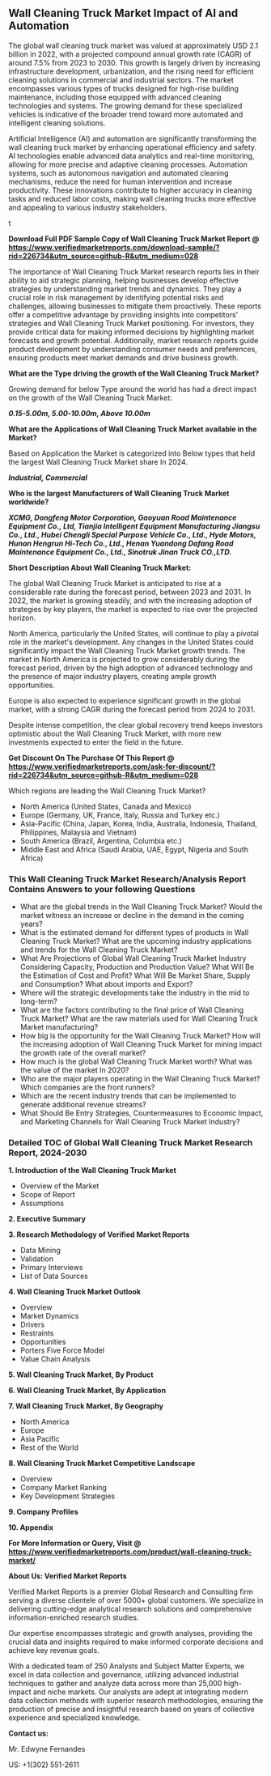 <h2>Wall Cleaning Truck Market Impact of AI and Automation</h2><p>The global wall cleaning truck market was valued at approximately USD 2.1 billion in 2022, with a projected compound annual growth rate (CAGR) of around 7.5% from 2023 to 2030. This growth is largely driven by increasing infrastructure development, urbanization, and the rising need for efficient cleaning solutions in commercial and industrial sectors. The market encompasses various types of trucks designed for high-rise building maintenance, including those equipped with advanced cleaning technologies and systems. The growing demand for these specialized vehicles is indicative of the broader trend toward more automated and intelligent cleaning solutions.</p><p>Artificial Intelligence (AI) and automation are significantly transforming the wall cleaning truck market by enhancing operational efficiency and safety. AI technologies enable advanced data analytics and real-time monitoring, allowing for more precise and adaptive cleaning processes. Automation systems, such as autonomous navigation and automated cleaning mechanisms, reduce the need for human intervention and increase productivity. These innovations contribute to higher accuracy in cleaning tasks and reduced labor costs, making wall cleaning trucks more effective and appealing to various industry stakeholders.</p>t</p><p id="" class=""><strong>Download Full PDF Sample Copy of Wall Cleaning Truck Market Report @ <a href="https://www.verifiedmarketreports.com/download-sample/?rid=226734&utm_source=github-R&utm_medium=028" target="_blank">https://www.verifiedmarketreports.com/download-sample/?rid=226734&utm_source=github-R&utm_medium=028</a></strong></p><p>The importance of&nbsp;Wall Cleaning Truck Market research reports lies in their ability to aid strategic planning, helping businesses develop effective strategies by understanding market trends and dynamics. They play a crucial role in risk management by identifying potential risks and challenges, allowing businesses to mitigate them proactively. These reports offer a competitive advantage by providing insights into competitors' strategies and Wall Cleaning Truck Market positioning. For investors, they provide critical data for making informed decisions by highlighting market forecasts and growth potential. Additionally, market research reports guide product development by understanding consumer needs and preferences, ensuring products meet market demands and drive business growth.</p><p><strong>What are the&nbsp;Type driving the growth of the Wall Cleaning Truck Market?</strong></p><p id="" class="">Growing demand for below Type around the world has had a direct impact on the growth of the Wall Cleaning Truck Market:</p><em><strong>0.15-5.00m, 5.00-10.00m, Above 10.00m</strong></em></p><strong>What are the&nbsp;Applications&nbsp;of Wall Cleaning Truck Market available in the Market?</strong></p><p id="" class="">Based on Application the Market is categorized into Below types that held the largest Wall Cleaning Truck Market share In 2024.</p><em><strong>Industrial, Commercial</strong></em></p><strong>Who is the largest Manufacturers of Wall Cleaning Truck Market worldwide?</strong></p><p><em><strong>XCMG, Dongfeng Motor Corporation, Gaoyuan Road Maintenance Equipment Co., Ltd, Tianjia Intelligent Equipment Manufacturing Jiangsu Co., Ltd., Hubei Chengli Special Purpose Vehicle Co., Ltd., Hyde Motors, Hunan Hengrun Hi-Tech Co., Ltd., Henan Yuandong Dafang Road Maintenance Equipment Co., Ltd., Sinotruk Jinan Truck CO.,LTD.</strong></em></p><p id="" class=""><strong>Short Description About Wall Cleaning Truck Market:</strong></p><p>The global Wall Cleaning Truck Market is anticipated to rise at a considerable rate during the forecast period, between 2023 and 2031. In 2022, the market is growing steadily, and with the increasing adoption of strategies by key players, the market is expected to rise over the projected horizon.</p><p>North America, particularly the United States, will continue to play a pivotal role in the market's development. Any changes in the United States could significantly impact the Wall Cleaning Truck Market growth trends. The market in North America is projected to grow considerably during the forecast period, driven by the high adoption of advanced technology and the presence of major industry players, creating ample growth opportunities.</p><p>Europe is also expected to experience significant growth in the global market, with a strong CAGR during the forecast period from 2024 to 2031.</p><p>Despite intense competition, the clear global recovery trend keeps investors optimistic about the Wall Cleaning Truck Market, with more new investments expected to enter the field in the future.</p><p id="" class=""><strong>Get Discount On The Purchase Of This Report @ <a href="https://www.verifiedmarketreports.com/ask-for-discount/?rid=226734&utm_source=github-R&utm_medium=028" target="_blank">https://www.verifiedmarketreports.com/ask-for-discount/?rid=226734&utm_source=github-R&utm_medium=028</a></strong></p>Which regions are leading the Wall Cleaning Truck Market?</p><ul><li>North America (United States, Canada and Mexico)</li><li>Europe (Germany, UK, France, Italy, Russia and Turkey etc.)</li><li>Asia-Pacific (China, Japan, Korea, India, Australia, Indonesia, Thailand, Philippines, Malaysia and Vietnam)</li><li>South America (Brazil, Argentina, Columbia etc.)</li><li>Middle East and Africa (Saudi Arabia, UAE, Egypt, Nigeria and South Africa)</li></ul><h3 id="" class="">This Wall Cleaning Truck Market Research/Analysis Report Contains Answers to your following Questions</h3><ul><li>What are the global trends in the Wall Cleaning Truck Market? Would the market witness an increase or decline in the demand in the coming years?</li><li>What is the estimated demand for different types of products in Wall Cleaning Truck Market? What are the upcoming industry applications and trends for the Wall Cleaning Truck Market?</li><li>What Are Projections of Global Wall Cleaning Truck Market Industry Considering Capacity, Production and Production Value? What Will Be the Estimation of Cost and Profit? What Will Be Market Share, Supply and Consumption? What about imports and Export?</li><li>Where will the strategic developments take the industry in the mid to long-term?</li><li>What are the factors contributing to the final price of Wall Cleaning Truck Market? What are the raw materials used for Wall Cleaning Truck Market manufacturing?</li><li>How big is the opportunity for the Wall Cleaning Truck Market? How will the increasing adoption of Wall Cleaning Truck Market for mining impact the growth rate of the overall market?</li><li>How much is the global Wall Cleaning Truck Market worth? What was the value of the market In 2020?</li><li>Who are the major players operating in the Wall Cleaning Truck Market? Which companies are the front runners?</li><li>Which are the recent industry trends that can be implemented to generate additional revenue streams?</li><li>What Should Be Entry Strategies, Countermeasures to Economic Impact, and Marketing Channels for Wall Cleaning Truck Market Industry?</li></ul><h3 id="" class="">Detailed TOC of Global Wall Cleaning Truck Market Research Report, 2024-2030</h3><p id="" class=""><strong>1. Introduction of the Wall Cleaning Truck Market</strong></p><ul><li>Overview of the Market</li><li>Scope of Report</li><li>Assumptions</li></ul><p id="" class=""><strong>2. Executive Summary</strong></p><p id="" class=""><strong>3. Research Methodology of Verified Market Reports</strong></p><ul><li>Data Mining</li><li>Validation</li><li>Primary Interviews</li><li>List of Data Sources</li></ul><p id="" class=""><strong>4. Wall Cleaning Truck Market Outlook</strong></p><ul><li>Overview</li><li>Market Dynamics</li><li>Drivers</li><li>Restraints</li><li>Opportunities</li><li>Porters Five Force Model</li><li>Value Chain Analysis</li></ul><p id="" class=""><strong>5. Wall Cleaning Truck Market, By Product</strong></p><p id="" class=""><strong>6. Wall Cleaning Truck Market, By Application</strong></p><p id="" class=""><strong>7. Wall Cleaning Truck Market, By Geography</strong></p><ul><li>North America</li><li>Europe</li><li>Asia Pacific</li><li>Rest of the World</li></ul><p id="" class=""><strong>8. Wall Cleaning Truck Market Competitive Landscape</strong></p><ul><li>Overview</li><li>Company Market Ranking</li><li>Key Development Strategies</li></ul><p id="" class=""><strong>9. Company Profiles</strong></p><p id="" class=""><strong>10. Appendix</strong></p><p id="" class=""><strong>For More Information or Query, Visit @ <a href="https://www.verifiedmarketreports.com/product/wall-cleaning-truck-market/" target="_blank">https://www.verifiedmarketreports.com/product/wall-cleaning-truck-market/</a></strong></p><p id="" class=""><strong>About Us: Verified Market Reports</strong></p><p id="" class="">Verified Market Reports is a premier Global Research and Consulting firm serving a diverse clientele of over 5000+ global customers. We specialize in delivering cutting-edge analytical research solutions and comprehensive information-enriched research studies.</p><p id="" class="">Our expertise encompasses strategic and growth analyses, providing the crucial data and insights required to make informed corporate decisions and achieve key revenue goals.</p><p id="" class="">With a dedicated team of 250 Analysts and Subject Matter Experts, we excel in data collection and governance, utilizing advanced industrial techniques to gather and analyze data across more than 25,000 high-impact and niche markets. Our analysts are adept at integrating modern data collection methods with superior research methodologies, ensuring the production of precise and insightful research based on years of collective experience and specialized knowledge.</p><p id="" class=""><strong>Contact us:</strong></p><p id="" class="">Mr. Edwyne Fernandes</p><p id="" class="">US: +1(302) 551-2611</p>